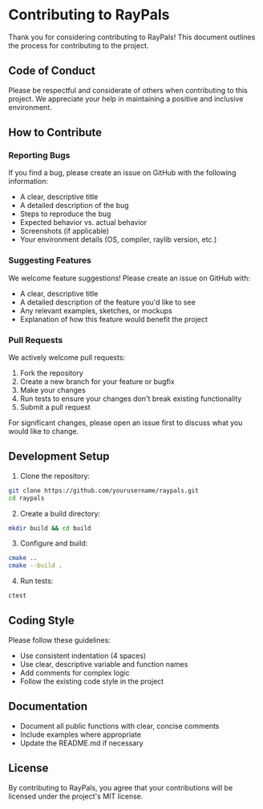 # Contributing to RayPals

Thank you for considering contributing to RayPals! This document outlines the process for contributing to the project.

## Code of Conduct

Please be respectful and considerate of others when contributing to this project. We appreciate your help in maintaining a positive and inclusive environment.

## How to Contribute

### Reporting Bugs

If you find a bug, please create an issue on GitHub with the following information:
- A clear, descriptive title
- A detailed description of the bug
- Steps to reproduce the bug
- Expected behavior vs. actual behavior
- Screenshots (if applicable)
- Your environment details (OS, compiler, raylib version, etc.)

### Suggesting Features

We welcome feature suggestions! Please create an issue on GitHub with:
- A clear, descriptive title
- A detailed description of the feature you'd like to see
- Any relevant examples, sketches, or mockups
- Explanation of how this feature would benefit the project

### Pull Requests

We actively welcome pull requests:

1. Fork the repository
2. Create a new branch for your feature or bugfix
3. Make your changes
4. Run tests to ensure your changes don't break existing functionality
5. Submit a pull request

For significant changes, please open an issue first to discuss what you would like to change.

## Development Setup

1. Clone the repository:
```bash
git clone https://github.com/yourusername/raypals.git
cd raypals
```

2. Create a build directory:
```bash
mkdir build && cd build
```

3. Configure and build:
```bash
cmake ..
cmake --build .
```

4. Run tests:
```bash
ctest
```

## Coding Style

Please follow these guidelines:
- Use consistent indentation (4 spaces)
- Use clear, descriptive variable and function names
- Add comments for complex logic
- Follow the existing code style in the project

## Documentation

- Document all public functions with clear, concise comments
- Include examples where appropriate
- Update the README.md if necessary

## License

By contributing to RayPals, you agree that your contributions will be licensed under the project's MIT license. 